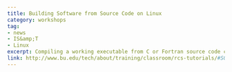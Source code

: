 ```yaml
---
title: Building Software from Source Code on Linux 
category: workshops
tag: 
- news
- IS&amp;T
- Linux
excerpt: Compiling a working executable from C or Fortran source code can be a frustrating experience for new programmers. This “hands-on” tutorial will introduce the basic steps for compiling small- to medium-sized projects. Topics include working with multiple source files, header files, and external libraries, options for debugging and optimization, and automation using Make and Autotools (configure). For simplicity, we will only cover the build process for systems with a Linux operating system (such as the BU Shared Computing Cluster). Familiarity with the Linux command line is assumed. Familiarity with C or Fortran will be helpful, but is not required.
link: http://www.bu.edu/tech/about/training/classroom/rcs-tutorials/#SOURCE
---
```

